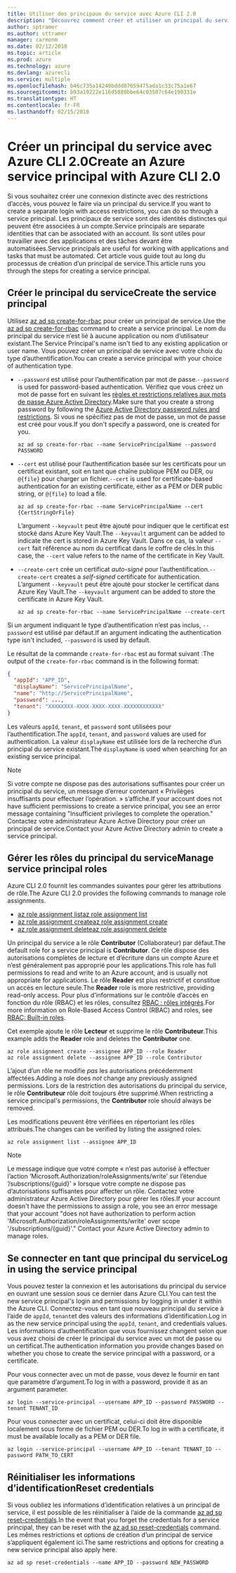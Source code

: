 ```yaml
---
title: Utiliser des principaux du service avec Azure CLI 2.0
description: "Découvrez comment créer et utiliser un principal du service avec Azure CLI 2.0."
author: sptramer
ms.author: sttramer
manager: carmonm
ms.date: 02/12/2018
ms.topic: article
ms.prod: azure
ms.technology: azure
ms.devlang: azurecli
ms.service: multiple
ms.openlocfilehash: b46c735a14240bddd07659475ada1c33c75a1e67
ms.sourcegitcommit: b93a19222e116d5880bbe64c03507c64e190331e
ms.translationtype: HT
ms.contentlocale: fr-FR
ms.lasthandoff: 02/15/2018
---
```

# <a name="create-an-azure-service-principal-with-azure-cli-20"></a><span data-ttu-id="b63ae-103">Créer un principal du service avec Azure CLI 2.0</span><span class="sxs-lookup"><span data-stu-id="b63ae-103">Create an Azure service principal with Azure CLI 2.0</span></span>

<span data-ttu-id="b63ae-104">Si vous souhaitez créer une connexion distincte avec des restrictions d’accès, vous pouvez le faire via un principal du service.</span><span class="sxs-lookup"><span data-stu-id="b63ae-104">If you want to create a separate login with access restrictions, you can do so through a service principal.</span></span> <span data-ttu-id="b63ae-105">Les principaux de service sont des identités distinctes qui peuvent être associées à un compte.</span><span class="sxs-lookup"><span data-stu-id="b63ae-105">Service principals are separate identities that can be associated with an account.</span></span> <span data-ttu-id="b63ae-106">Ils sont utiles pour travailler avec des applications et des tâches devant être automatisées.</span><span class="sxs-lookup"><span data-stu-id="b63ae-106">Service principals are useful for working with applications and tasks that must be automated.</span></span> <span data-ttu-id="b63ae-107">Cet article vous guide tout au long du processus de création d’un principal de service.</span><span class="sxs-lookup"><span data-stu-id="b63ae-107">This article runs you through the steps for creating a service principal.</span></span>

## <a name="create-the-service-principal"></a><span data-ttu-id="b63ae-108">Créer le principal du service</span><span class="sxs-lookup"><span data-stu-id="b63ae-108">Create the service principal</span></span>

<span data-ttu-id="b63ae-109">Utilisez [az ad sp create-for-rbac](/cli/azure/ad/sp#create-for-rbac) pour créer un principal de service.</span><span class="sxs-lookup"><span data-stu-id="b63ae-109">Use the [az ad sp create-for-rbac](/cli/azure/ad/sp#create-for-rbac) command to create a service principal.</span></span> <span data-ttu-id="b63ae-110">Le nom du principal du service n’est lié à aucune application ou nom d’utilisateur existant.</span><span class="sxs-lookup"><span data-stu-id="b63ae-110">The Service Principal's name isn't tied to any existing application or user name.</span></span> <span data-ttu-id="b63ae-111">Vous pouvez créer un principal de service avec votre choix du type d’authentification.</span><span class="sxs-lookup"><span data-stu-id="b63ae-111">You can create a service principal with your choice of authentication type.</span></span>

* <span data-ttu-id="b63ae-112">`--password` est utilisé pour l’authentification par mot de passe.</span><span class="sxs-lookup"><span data-stu-id="b63ae-112">`--password` is used for password-based authentication.</span></span> <span data-ttu-id="b63ae-113">Vérifiez que vous créez un mot de passe fort en suivant les [règles et restrictions relatives aux mots de passe Azure Active Directory](/azure/active-directory/active-directory-passwords-policy).</span><span class="sxs-lookup"><span data-stu-id="b63ae-113">Make sure that you create a strong password by following the [Azure Active Directory password rules and restrictions](/azure/active-directory/active-directory-passwords-policy).</span></span> <span data-ttu-id="b63ae-114">Si vous ne spécifiez pas de mot de passe, un mot de passe est créé pour vous.</span><span class="sxs-lookup"><span data-stu-id="b63ae-114">If you don't specify a password, one is created for you.</span></span>

  ```azurecli
  az ad sp create-for-rbac --name ServicePrincipalName --password PASSWORD
  ```

* <span data-ttu-id="b63ae-115">`--cert` est utilisé pour l’authentification basée sur les certificats pour un certificat existant, soit en tant que chaîne publique PEM ou DER, ou `@{file}` pour charger un fichier.</span><span class="sxs-lookup"><span data-stu-id="b63ae-115">`--cert` is used for certificate-based authentication for an existing certificate, either as a PEM or DER public string, or `@{file}` to load a file.</span></span>

  ```azurecli
  az ad sp create-for-rbac --name ServicePrincipalName --cert {CertStringOrFile} 
  ```

  <span data-ttu-id="b63ae-116">L’argument `--keyvault` peut être ajouté pour indiquer que le certificat est stocké dans Azure Key Vault.</span><span class="sxs-lookup"><span data-stu-id="b63ae-116">The `--keyvault` argument can be added to indicate the cert is stored in Azure Key Vault.</span></span> <span data-ttu-id="b63ae-117">Dans ce cas, la valeur `--cert` fait référence au nom du certificat dans le coffre de clés.</span><span class="sxs-lookup"><span data-stu-id="b63ae-117">In this case, the `--cert` value refers to the name of the certificate in Key Vault.</span></span>

* <span data-ttu-id="b63ae-118">`--create-cert` crée un certificat _auto-signé_ pour l’authentification.</span><span class="sxs-lookup"><span data-stu-id="b63ae-118">`--create-cert` creates a _self-signed_ certificate for authentication.</span></span> <span data-ttu-id="b63ae-119">L’argument `--keyvault` peut être ajouté pour stocker le certificat dans Azure Key Vault.</span><span class="sxs-lookup"><span data-stu-id="b63ae-119">The `--keyvault` argument can be added to store the certificate in Azure Key Vault.</span></span>

  ```azurecli
  az ad sp create-for-rbac --name ServicePrincipalName --create-cert
  ```

<span data-ttu-id="b63ae-120">Si un argument indiquant le type d’authentification n’est pas inclus, `--password` est utilisé par défaut.</span><span class="sxs-lookup"><span data-stu-id="b63ae-120">If an argument indicating the authentication type isn't included, `--password` is used by default.</span></span>

<span data-ttu-id="b63ae-121">Le résultat de la commande `create-for-rbac` est au format suivant :</span><span class="sxs-lookup"><span data-stu-id="b63ae-121">The output of the `create-for-rbac` command is in the following format:</span></span>

```json
{
  "appId": "APP_ID",
  "displayName": "ServicePrincipalName",
  "name": "http://ServicePrincipalName",
  "password": ...,
  "tenant": "XXXXXXXX-XXXX-XXXX-XXXX-XXXXXXXXXXXX"
}
```

<span data-ttu-id="b63ae-122">Les valeurs `appId`, `tenant`, et `password` sont utilisées pour l’authentification.</span><span class="sxs-lookup"><span data-stu-id="b63ae-122">The `appId`, `tenant`, and `password` values are used for authentication.</span></span> <span data-ttu-id="b63ae-123">La valeur `displayName` est utilisée lors de la recherche d’un principal du service existant.</span><span class="sxs-lookup"><span data-stu-id="b63ae-123">The `displayName` is used when searching for an existing service principal.</span></span>

> [!NOTE]
> <span data-ttu-id="b63ae-124">Si votre compte ne dispose pas des autorisations suffisantes pour créer un principal du service, un message d’erreur contenant « Privilèges insuffisants pour effectuer l’opération. » s’affiche.</span><span class="sxs-lookup"><span data-stu-id="b63ae-124">If your account does not have sufficient permissions to create a service principal, you see an error message containing "Insufficient privileges to complete the operation."</span></span> <span data-ttu-id="b63ae-125">Contactez votre administrateur Azure Active Directory pour créer un principal de service.</span><span class="sxs-lookup"><span data-stu-id="b63ae-125">Contact your Azure Active Directory admin to create a service principal.</span></span>

## <a name="manage-service-principal-roles"></a><span data-ttu-id="b63ae-126">Gérer les rôles du principal du service</span><span class="sxs-lookup"><span data-stu-id="b63ae-126">Manage service principal roles</span></span> 

<span data-ttu-id="b63ae-127">Azure CLI 2.0 fournit les commandes suivantes pour gérer les attributions de rôle.</span><span class="sxs-lookup"><span data-stu-id="b63ae-127">The Azure CLI 2.0 provides the following commands to manage role assignments.</span></span>

* [<span data-ttu-id="b63ae-128">az role assignment list</span><span class="sxs-lookup"><span data-stu-id="b63ae-128">az role assignment list</span></span>](/cli/azure/role/assignment#list)
* [<span data-ttu-id="b63ae-129">az role assignment create</span><span class="sxs-lookup"><span data-stu-id="b63ae-129">az role assignment create</span></span>](/cli/azure/role/assignment#create)
* [<span data-ttu-id="b63ae-130">az role assignment delete</span><span class="sxs-lookup"><span data-stu-id="b63ae-130">az role assignment delete</span></span>](/cli/azure/role/assignment#delete)

<span data-ttu-id="b63ae-131">Un principal du service a le rôle **Contributor** (Collaborateur) par défaut.</span><span class="sxs-lookup"><span data-stu-id="b63ae-131">The default role for a service principal is **Contributor**.</span></span> <span data-ttu-id="b63ae-132">Ce rôle dispose des autorisations complètes de lecture et d’écriture dans un compte Azure et n’est généralement pas approprié pour les applications.</span><span class="sxs-lookup"><span data-stu-id="b63ae-132">This role has full permissions to read and write to an Azure account, and is usually not appropriate for applications.</span></span> <span data-ttu-id="b63ae-133">Le rôle **Reader** est plus restrictif et constitue un accès en lecture seule.</span><span class="sxs-lookup"><span data-stu-id="b63ae-133">The **Reader** role is more restrictive, providing read-only access.</span></span>  <span data-ttu-id="b63ae-134">Pour plus d’informations sur le contrôle d’accès en fonction du rôle (RBAC) et les rôles, consultez [RBAC : rôles intégrés](/azure/active-directory/role-based-access-built-in-roles).</span><span class="sxs-lookup"><span data-stu-id="b63ae-134">For more information on Role-Based Access Control (RBAC) and roles, see [RBAC: Built-in roles](/azure/active-directory/role-based-access-built-in-roles).</span></span>

<span data-ttu-id="b63ae-135">Cet exemple ajoute le rôle **Lecteur** et supprime le rôle **Contributeur**.</span><span class="sxs-lookup"><span data-stu-id="b63ae-135">This example adds the **Reader** role and deletes the **Contributor** one.</span></span>

```azurecli
az role assignment create --assignee APP_ID --role Reader
az role assignment delete --assignee APP_ID --role Contributor
```

<span data-ttu-id="b63ae-136">L’ajout d’un rôle ne modifie _pas_ les autorisations précédemment affectées.</span><span class="sxs-lookup"><span data-stu-id="b63ae-136">Adding a role does _not_ change any previously assigned permissions.</span></span> <span data-ttu-id="b63ae-137">Lors de la restriction des autorisations du principal du service, le rôle __Contributeur__ rôle doit toujours être supprimé.</span><span class="sxs-lookup"><span data-stu-id="b63ae-137">When restricting a service principal's permissions, the __Contributor__ role should always be removed.</span></span>

<span data-ttu-id="b63ae-138">Les modifications peuvent être vérifiées en répertoriant les rôles attribués.</span><span class="sxs-lookup"><span data-stu-id="b63ae-138">The changes can be verified by listing the assigned roles.</span></span>

```azurecli
az role assignment list --assignee APP_ID
```

> [!NOTE] 
> <span data-ttu-id="b63ae-139">Le message indique que votre compte « n’est pas autorisé à effectuer l’action ’Microsoft.Authorization/roleAssignments/write’ sur l’étendue ’/subscriptions/{guid}’ » lorsque votre compte ne dispose pas d’autorisations suffisantes pour affecter un rôle. Contactez votre administrateur Azure Active Directory pour gérer les rôles.</span><span class="sxs-lookup"><span data-stu-id="b63ae-139">If your account doesn't have the permissions to assign a role, you see an error message that your account "does not have authorization to perform action 'Microsoft.Authorization/roleAssignments/write' over scope '/subscriptions/{guid}'." Contact your Azure Active Directory admin to manage roles.</span></span>

## <a name="log-in-using-the-service-principal"></a><span data-ttu-id="b63ae-140">Se connecter en tant que principal du service</span><span class="sxs-lookup"><span data-stu-id="b63ae-140">Log in using the service principal</span></span>

<span data-ttu-id="b63ae-141">Vous pouvez tester la connexion et les autorisations du principal du service en ouvrant une session sous ce dernier dans Azure CLI.</span><span class="sxs-lookup"><span data-stu-id="b63ae-141">You can test the new service principal's login and permissions by logging in under it within the Azure CLI.</span></span> <span data-ttu-id="b63ae-142">Connectez-vous en tant que nouveau principal du service à l’aide de `appId`, `tenant`et des valeurs des informations d’identification.</span><span class="sxs-lookup"><span data-stu-id="b63ae-142">Log in as the new service principal using the `appId`, `tenant`, and credentials values.</span></span> <span data-ttu-id="b63ae-143">Les informations d’authentification que vous fournissez changent selon que vous avez choisi de créer le principal du service avec un mot de passe ou un certificat.</span><span class="sxs-lookup"><span data-stu-id="b63ae-143">The authentication information you provide changes based on whether you chose to create the service principal with a password, or a certificate.</span></span>

<span data-ttu-id="b63ae-144">Pour vous connecter avec un mot de passe, vous devez le fournir en tant que paramètre d’argument.</span><span class="sxs-lookup"><span data-stu-id="b63ae-144">To log in with a password, provide it as an argument parameter.</span></span>

```azurecli
az login --service-principal --username APP_ID --password PASSWORD --tenant TENANT_ID
```

<span data-ttu-id="b63ae-145">Pour vous connecter avec un certificat, celui-ci doit être disponible localement sous forme de fichier PEM ou DER.</span><span class="sxs-lookup"><span data-stu-id="b63ae-145">To log in with a certificate, it must be available locally as a PEM or DER file.</span></span>

```azurecli
az login --service-principal --username APP_ID --tenant TENANT_ID --password PATH_TO_CERT
```
## <a name="reset-credentials"></a><span data-ttu-id="b63ae-146">Réinitialiser les informations d’identification</span><span class="sxs-lookup"><span data-stu-id="b63ae-146">Reset credentials</span></span>

<span data-ttu-id="b63ae-147">Si vous oubliez les informations d’identification relatives à un principal de service, il est possible de les réinitialiser à l’aide de la commande [az ad sp reset-credentials](https://docs.microsoft.com/en-us/cli/azure/ad/sp?view=azure-cli-latest#az_ad_sp_reset_credentials).</span><span class="sxs-lookup"><span data-stu-id="b63ae-147">In the event that you forget the credentials for a service principal, they can be reset with the [az ad sp reset-credentials](https://docs.microsoft.com/en-us/cli/azure/ad/sp?view=azure-cli-latest#az_ad_sp_reset_credentials) command.</span></span> <span data-ttu-id="b63ae-148">Les mêmes restrictions et options de création d’un principal de service s’appliquent également ici.</span><span class="sxs-lookup"><span data-stu-id="b63ae-148">The same restrictions and options for creating a new service principal also apply here.</span></span>

```azurecli
az ad sp reset-credentials --name APP_ID --password NEW_PASSWORD
```
